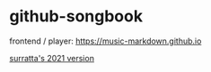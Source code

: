 # github-songbook

frontend / player:  https://music-markdown.github.io

[surratta's 2021 version](https://music-markdown.github.io/#/repos/surratta/github-songbook/browser/main/)

